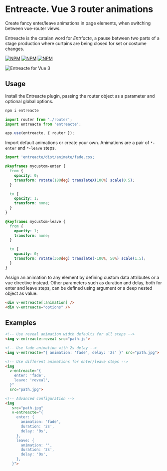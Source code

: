 # Entreacte. Vue 3 router animations

Create fancy enter/leave animations in page elements, when switching between vue-router views.

Entreacte is the catalan word for *Entr'acte*, a pause between two parts of a stage production where curtains are being closed for set or costume changes.

[![NPM](https://img.shields.io/npm/v/entreacte)](https://npmjs.org/package/entreacte)
[![NPM](https://img.shields.io/bundlephobia/minzip/entreacte)](https://npmjs.org/package/entreacte)
[![NPM](https://img.shields.io/npm/l/entreacte)](https://npmjs.org/package/entreacte)

![Entreacte for Vue 3](https://github.com/markusand/entreacte/assets/12972543/96f2efde-1a74-418b-8efe-fb99c871e300)

## Usage

Install the Entreacte plugin, passing the router object as a parameter and optional global options.

```bash
npm i entreacte
```

```js
import router from './router';
import entreacte from 'entreacte';

app.use(entreacte, { router });
```

Import default animations or create your own. Animations are a pair of `*-enter` and `*-leave` steps.

```js
import 'entreacte/dist/animate/fade.css;
```

```css
@keyframes mycustom-enter {
  from {
    opacity: 0;
    transform: rotate(180deg) translateX(100%) scale(0.5);
  }

  to {
    opacity: 1;
    transform: none;
  }
}

@keyframes mycustom-leave {
  from {
    opacity: 1;
    transform: none;
  }

  to {
    opacity: 0;
    transform: rotate(360deg) translate(-100%, 50%) scale(1.5);
  }
}
```

Assign an animation to any element by defining custom data attributes or a vue directive instead.
Other parameters such as duration and delay, both for enter and leave steps, can be defined using argument or a deep nested object as value.

```html
<div v-entreacte[:animation] />
<div v-entreacte="options" />
```

## Examples

```html
<!-- Use reveal animation width defaults for all steps -->
<img v-entreacte:reveal src="path.js">

<!-- Use fade animation with 2s delay -->
<img v-entreacte="{ animation: 'fade', delay: '2s' }" src="path.jpg">

<!-- Use different animations for enter/leave steps -->
<img
  v-entreacte="{
    enter: 'fade',
    leave: 'reveal',
  }"
  src="path.jpg">

<!-- Advanced configuration -->
<img
   src="path.jpg"
   v-entreacte="{
     enter: {
       animation: 'fade',
       duration: '2s',
       delay: '0s',
     },
     leave: {
       animation: '',
       duration: '2s',
       delay: '0s',
     },
   }">
```
